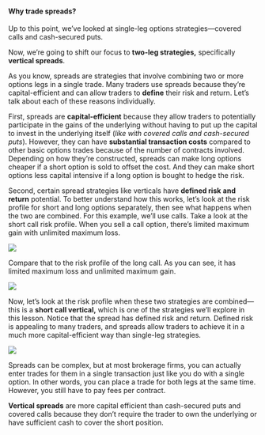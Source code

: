 #### Why trade spreads?

Up to this point, we’ve looked at single-leg options strategies—covered calls and cash-secured puts. 

Now, we’re going to shift our focus to **two-leg strategies,** specifically **vertical spreads**. 

As you know, spreads are strategies that involve combining two or more options legs in a single trade. Many traders use spreads because they’re capital-efficient and can allow traders to **define** their risk and return. Let’s talk about each of these reasons individually.

First, spreads are  **capital-efficient** because they allow traders to potentially participate in the gains of the underlying without having to put up the capital to invest in the underlying itself (*like with covered calls and cash-secured puts*). However, they can have **substantial transaction costs** compared to other basic options trades because of the number of contracts involved. Depending on how they’re constructed, spreads can make long options cheaper if a short option is sold to offset the cost. And they can make short options less capital intensive if a long option is bought to hedge the risk.

Second, certain spread strategies like verticals have  **defined risk**  **and return** potential. To better understand how this works, let’s look at the risk profile for short and long options separately, then see what happens when the two are combined. For this example, we’ll use calls. Take a look at the short call risk profile. When you sell a call option, there’s limited maximum gain with unlimited maximum loss.

![](https://education.ameritrade.com/content/cms/images/BDTO_Lesson_5.10.01.jpg)

Compare that to the risk profile of the long call. As you can see, it has limited maximum loss and unlimited maximum gain.

![](https://education.ameritrade.com/content/cms/images/BDTO_Lesson_5.10.02.jpg)

Now, let’s look at the risk profile when these two strategies are combined—this is a **short call vertical,** which is one of the strategies we’ll explore in this lesson. Notice that the spread has defined risk and return. Defined risk is appealing to many traders, and spreads allow traders to achieve it in a much more capital-efficient way than single-leg strategies.

![](https://education.ameritrade.com/content/cms/images/BDTO_Lesson_5.10.03.jpg)

Spreads can be complex, but at most brokerage firms, you can actually enter trades for them in a single transaction just like you do with a single option. In other words, you can place a trade for both legs at the same time. However, you still have to pay fees per contract.

**Vertical spreads**  are more capital efficient than cash-secured puts and covered calls because they don’t require the trader to own the underlying or have sufficient cash to cover the short position.


<!--stackedit_data:
eyJoaXN0b3J5IjpbLTQ5OTA4NTczOCw1NjY3MjY1NjVdfQ==
-->
